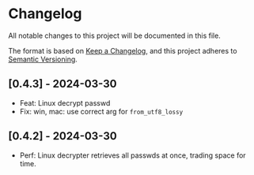 # Changelog

All notable changes to this project will be documented in this file.

The format is based on [Keep a Changelog](https://keepachangelog.com/en/1.1.0/),
and this project adheres to [Semantic Versioning](https://semver.org/spec/v2.0.0.html).

## [0.4.3] - 2024-03-30

- Feat: Linux decrypt passwd
- Fix: win, mac: use correct arg for `from_utf8_lossy`

## [0.4.2] - 2024-03-30

- Perf: Linux decrypter retrieves all passwds at once, trading space for time.

